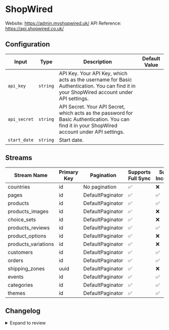 # ShopWired
Website: https://admin.myshopwired.uk/
API Reference: https://api.shopwired.co.uk/

## Configuration

| Input | Type | Description | Default Value |
|-------|------|-------------|---------------|
| `api_key` | `string` | API Key. Your API Key, which acts as the username for Basic Authentication. You can find it in your ShopWired account under API settings. |  |
| `api_secret` | `string` | API Secret. Your API Secret, which acts as the password for Basic Authentication. You can find it in your ShopWired account under API settings. |  |
| `start_date` | `string` | Start date.  |  |

## Streams
| Stream Name | Primary Key | Pagination | Supports Full Sync | Supports Incremental |
|-------------|-------------|------------|---------------------|----------------------|
| countries | id | No pagination | ✅ |  ❌  |
| pages | id | DefaultPaginator | ✅ |  ✅  |
| products | id | DefaultPaginator | ✅ |  ✅  |
| products_images | id | DefaultPaginator | ✅ |  ❌  |
| choice_sets | id | DefaultPaginator | ✅ |  ❌  |
| products_reviews | id | DefaultPaginator | ✅ |  ✅  |
| product_options | id | DefaultPaginator | ✅ |  ❌  |
| products_variations | id | DefaultPaginator | ✅ |  ❌  |
| customers | id | DefaultPaginator | ✅ |  ✅  |
| orders | id | DefaultPaginator | ✅ |  ✅  |
| shipping_zones | uuid | DefaultPaginator | ✅ |  ❌  |
| events | id | DefaultPaginator | ✅ |  ✅  |
| categories | id | DefaultPaginator | ✅ |  ✅  |
| themes | id | DefaultPaginator | ✅ |  ✅  |

## Changelog

<details>
  <summary>Expand to review</summary>

| Version          | Date              | Pull Request | Subject        |
|------------------|-------------------|--------------|----------------|
| 0.0.13 | 2025-09-24 | [66255](https://github.com/airbytehq/airbyte/pull/66255) | Update dependencies |
| 0.0.12 | 2025-09-09 | [65679](https://github.com/airbytehq/airbyte/pull/65679) | Update dependencies |
| 0.0.11 | 2025-08-23 | [65435](https://github.com/airbytehq/airbyte/pull/65435) | Update dependencies |
| 0.0.10 | 2025-08-09 | [64843](https://github.com/airbytehq/airbyte/pull/64843) | Update dependencies |
| 0.0.9 | 2025-07-19 | [63639](https://github.com/airbytehq/airbyte/pull/63639) | Update dependencies |
| 0.0.8 | 2025-07-12 | [63053](https://github.com/airbytehq/airbyte/pull/63053) | Update dependencies |
| 0.0.7 | 2025-06-28 | [62295](https://github.com/airbytehq/airbyte/pull/62295) | Update dependencies |
| 0.0.6 | 2025-06-14 | [61618](https://github.com/airbytehq/airbyte/pull/61618) | Update dependencies |
| 0.0.5 | 2025-05-24 | [60107](https://github.com/airbytehq/airbyte/pull/60107) | Update dependencies |
| 0.0.4 | 2025-05-04 | [58966](https://github.com/airbytehq/airbyte/pull/58966) | Update dependencies |
| 0.0.3 | 2025-04-19 | [58419](https://github.com/airbytehq/airbyte/pull/58419) | Update dependencies |
| 0.0.2 | 2025-04-12 | [57937](https://github.com/airbytehq/airbyte/pull/57937) | Update dependencies |
| 0.0.1 | 2025-04-06 | [57493](https://github.com/airbytehq/airbyte/pull/57493) | Initial release by [@btkcodedev](https://github.com/btkcodedev) via Connector Builder |

</details>

